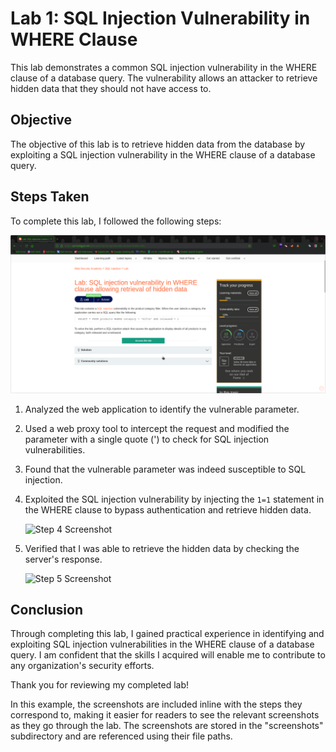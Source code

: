 # Lab 1: SQL Injection Vulnerability in WHERE Clause

This lab demonstrates a common SQL injection vulnerability in the WHERE clause of a database query. The vulnerability allows an attacker to retrieve hidden data that they should not have access to.

## Objective

The objective of this lab is to retrieve hidden data from the database by exploiting a SQL injection vulnerability in the WHERE clause of a database query.

## Steps Taken

To complete this lab, I followed the following steps:
   
   ![Lab](./screenshot/lab1.png)

1. Analyzed the web application to identify the vulnerable parameter.

2. Used a web proxy tool to intercept the request and modified the parameter with a single quote (') to check for SQL injection vulnerabilities.

3. Found that the vulnerable parameter was indeed susceptible to SQL injection.
   
4. Exploited the SQL injection vulnerability by injecting the `1=1` statement in the WHERE clause to bypass authentication and retrieve hidden data.

   ![Step 4 Screenshot](./screenshot/lab1-proxy-repeater.png)

5. Verified that I was able to retrieve the hidden data by checking the server's response.

   ![Step 5 Screenshot](./screenshot/lab1-solved.png)

## Conclusion

Through completing this lab, I gained practical experience in identifying and exploiting SQL injection vulnerabilities in the WHERE clause of a database query. I am confident that the skills I acquired will enable me to contribute to any organization's security efforts.

Thank you for reviewing my completed lab!

In this example, the screenshots are included inline with the steps they correspond to, making it easier for readers to see the relevant screenshots as they go through the lab. The screenshots are stored in the "screenshots" subdirectory and are referenced using their file paths.
